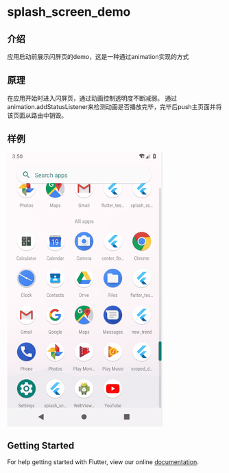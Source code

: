 # splash_screen_demo

## 介绍
应用启动前展示闪屏页的demo，这是一种通过animation实现的方式

## 原理
在应用开始时进入闪屏页，通过动画控制透明度不断减弱。
通过animation.addStatusListener来检测动画是否播放完毕，完毕后push主页面并将该页面从路由中销毁。

## 样例
![](../../../image/splash_screen.png)

## Getting Started

For help getting started with Flutter, view our online
[documentation](https://flutter.io/).
